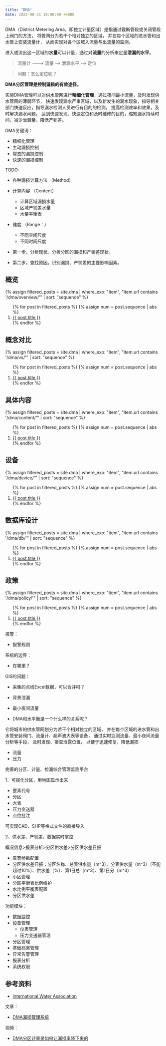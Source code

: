 ```yaml
---
title: "DMA"
date: 2022-08-31 10:00:00 +0800
---
```


DMA（District Metering Area，即独立计量区域）是指通过截断管段或关闭管段上阀门的方法，
将管网分为若干个相对独立的区域，
并在每个区域的进水管和出水管上安装流量计，
从而实现对各个区域入流量与出流量的监测。

进入或流出这一区域的**水量**可以计量，通过对**流量**的分析来定量**泄漏的水平**。

> 流量计 ---> 流量 --> 泄漏水平 --> 定位

> 问题：怎么定位呢？

**DMA分区管理是控制漏损的有效途径。**

实施DMA管理可以对供水管网进行**精细化管理**，通过夜间最小流量，及时发现供水管网的薄弱环节，
快速发现漏水严重区域，以及新发生的漏水现象，指导相关部门快速反应，指导漏水检测人员进行有目的的检测，
提高检测效率和效果，及时解决漏水问题。
达到快速发现、快速定位和及时维修的目的，缩短漏水持续时间，减少泄漏量，降低产销差。

DMA关键词：

- 精细化管理
- 主动漏损控制
- 常态的漏损控制
- 快速的漏损控制

TODO:

- 各种漏损计算方法 （Method）
- 计算内容 （Content）
  - 计算区域漏损水量
  - 区域产销差水量
  - 水量平衡表
- 维度 （Range：）
  - 不同空间尺度
  - 不同时间尺度

- 第一步，分析现状。分析分区的漏损和产销差现状。
- 第二步，查找原因。识别漏损、产销差的主要影响因素。

## 概览

{% assign filtered_posts = site.dma | where_exp: "item", "item.url contains '/dma/overview/'" | sort: "sequence" %}
<ol>
    {% for post in filtered_posts %}
    {% assign num = post.sequence | abs %}
    <li>
        <a href="{{ post.url }}">{{ post.title }}</a>
    </li>
    {% endfor %}
</ol>

## 概念对比

{% assign filtered_posts = site.dma | where_exp: "item", "item.url contains '/dma/vs/'" | sort: "sequence" %}
<ol>
    {% for post in filtered_posts %}
    {% assign num = post.sequence | abs %}
    <li>
        <a href="{{ post.url }}">{{ post.title }}</a>
    </li>
    {% endfor %}
</ol>

## 具体内容

{% assign filtered_posts = site.dma | where_exp: "item", "item.url contains '/dma/content/'" | sort: "sequence" %}
<ol>
    {% for post in filtered_posts %}
    {% assign num = post.sequence | abs %}
    <li>
        <a href="{{ post.url }}">{{ post.title }}</a>
    </li>
    {% endfor %}
</ol>

## 设备

{% assign filtered_posts = site.dma | where_exp: "item", "item.url contains '/dma/device/'" | sort: "sequence" %}
<ol>
    {% for post in filtered_posts %}
    {% assign num = post.sequence | abs %}
    <li>
        <a href="{{ post.url }}">{{ post.title }}</a>
    </li>
    {% endfor %}
</ol>

## 数据库设计

{% assign filtered_posts = site.dma | where_exp: "item", "item.url contains '/dma/db/'" | sort: "sequence" %}
<ol>
    {% for post in filtered_posts %}
    {% assign num = post.sequence | abs %}
    <li>
        <a href="{{ post.url }}">{{ post.title }}</a>
    </li>
    {% endfor %}
</ol>

## 政策

{% assign filtered_posts = site.dma | where_exp: "item", "item.url contains '/dma/policy/'" | sort: "sequence" %}
<ol>
    {% for post in filtered_posts %}
    {% assign num = post.sequence | abs %}
    <li>
        <a href="{{ post.url }}">{{ post.title }}</a>
    </li>
    {% endfor %}
</ol>

报警：

- 报警规则

系统的边界：

- 在哪里？

GIS的问题：

- 采集的点线Excel数据，可以合并吗？

- 背景泄漏
- 最小夜间流量
- DMA和水平衡是一个什么样的关系呢？

它将城市的供水管网划分为若干个相对独立的区域，
并在每个区域的进水管和出水管安装阀门、流量计、超声波大表等设备，
通过实时监测流量、最小夜间流量分析等手段，
及时发现、排查泄露位置，
以便于迅速修复，降低漏损

- 流量
- 压力

完善的分区、计量、检漏综合管理监测平台



1、可视化分区，用地图显示出来

- 要素代号
- 分区
- 大表
- 压力变送器
- 点位批注

可实现CAD、SHP等格式文件的直接导入

2、供水差、产销差，数据实时掌控

概况信息>报表分析>分区供水差>分区供水差日报

- 告警参数配置
- 分区供水差日报：分区名称、总表供水量（m^3）、分表供水量（m^3）（不能超过10%）、供水差（%）、第1日总（m^3）、第1日分（m^3）
- 小区管理
- 分区平衡表比例维护
- 水比例平衡表配置
- 分区供水差

功能模块：

- 数据监控
- 设备管理
    - 仪表管理
    - 压力变送器管理
- 分区管理
- 基础档案管理
- 异常告警管理
- 报表分析
- 系统权限



## 参考资料

- [International Water Association](https://iwa-network.org/)

文章：

- [DMA漏损管理系统](https://blog.csdn.net/laizonghai/article/details/125569351)

视频：

- [DMA分区计量是如何让漏损率降下来的](https://www.bilibili.com/video/BV1DK4y1a7TG)
